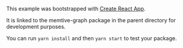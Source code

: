 This example was bootstrapped with [Create React App](https://github.com/facebook/create-react-app).

It is linked to the memtive-graph package in the parent directory for development purposes.

You can run `yarn install` and then `yarn start` to test your package.
